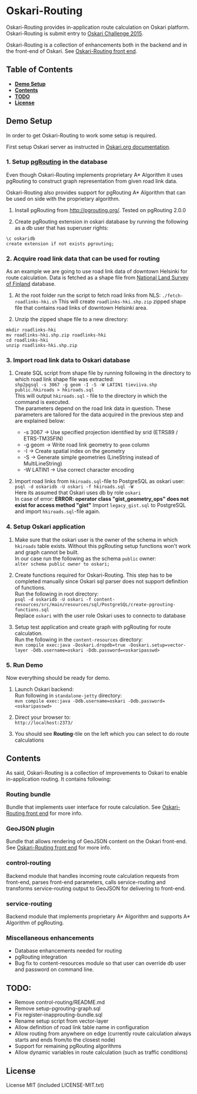 # Oskari-Routing

Oskari-Routing provides in-application route calculation on Oskari platform. Oskari-Routing is submit entry to [Oskari Challenge 2015](http://oskari.org/challenge).

Oskari-Routing is a collection of enhancements both in the backend and in the front-end of Oskari. See [Oskari-Routing front end](http://todo).

## Table of Contents

* **[Demo Setup](#demo-setup)**
* **[Contents](#contents)**
* **[TODO](#todo)**
* **[License](#license)**

## <a name="demo-setup"></a>Demo Setup

In order to get Oskari-Routing to work some setup is required.

First setup Oskari server as instructed in [Oskari.org documentation](http://oskari.org/documentation/backend/server-embedded-developer).

### 1. Setup [pgRouting](http://pgrouting.org/) in the database

Even though Oskari-Routing implements proprietary A\* Algorithm it uses pgRouting to construct graph representation
from given road link data.

Oskari-Routing also provides support for pgRouting A\* Algorithm that can be used on side with the proprietary algorithm.

1. Install pgRouting from http://pgrouting.org/. Tested on pgRouting 2.0.0

2. Create pgRouting extension in oskari database by running the following as a db user that has superuser rights:
```
\c oskaridb
create extension if not exists pgrouting;
```

### 2. Acquire road link data that can be used for routing

As an example we are going to use road link data of downtown Helsinki for route calculation.
Data is fetched as a shape file from [National Land Survey of Finland](http://www.maanmittauslaitos.fi/en) database.

1. At the root folder run the script to fetch road links from NLS:
`./fetch-roadlinks-hki.sh`
This will create `roadlinks-hki.shp.zip` zipped shape file that contains road links of downtown Helsinki area.

2. Unzip the zipped shape file to a new directory:
```
mkdir roadlinks-hki
mv roadlinks-hki.shp.zip roadlinks-hki
cd roadlinks-hki
unzip roadlinks-hki.shp.zip
```

### 3. Import road link data to Oskari database

1. Create SQL script from shape file by running following in the directory to which road link shape file was extracted:  
`shp2pgsql -s 3067 -g geom -I -S -W LATIN1 tieviiva.shp public.hkiroads > hkiroads.sql`  
This will output `hkiroads.sql` - file to the directory in which the command is executed.  
The parameters depend on the road link data in question. These parameters are tailored for the data acquired in the
previous step and are explained below:  
    * -s 3067 -> Use specified projection identified by srid (ETRS89 / ETRS-TM35FIN)
    * -g geom -> Write road link geometry to `geom` column
    * -I -> Create spatial index on the geometry
    * -S -> Generate simple geometries (LineString instead of MultiLineString)
    * -W LATIN1 -> Use correct character encoding  

2. Import road links from `hkiroads.sql`-file to PostgreSQL as oskari user:
`psql -d oskaridb -U oskari -f hkiroads.sql -W`  
Here its assumed that Oskari uses db by role `oskari`    
In case of error: **ERROR: operator class "gist_geometry_ops" does not exist for access method "gist"**
Import `legacy_gist.sql` to PostgreSQL and import `hkiroads.sql`-file again.

### 4. Setup Oskari application

1. Make sure that the oskari user is the owner of the schema in which `hkiroads` table exists.
Without this pgRouting setup functions won't work and graph cannot be built.  
In our case run the following as the schema `public` owner:  
`alter schema public owner to oskari;`

2. Create functions required for Oskari-Routing. This step has to be completed manually since Oskari sql parser does not support definition of functions.  
Run the following in root directory:  
`psql -d oskaridb -U oskari -f content-resources/src/main/resources/sql/PostgreSQL/create-pgrouting-functions.sql`  
Replace `oskari` with the user role Oskari uses to connecto to database

3. Setup test application and create graph with pgRouting for route calculation.  
Run the following in the `content-resources` directory:  
`mvn compile exec:java -Doskari.dropdb=true -Doskari.setup=vector-layer -Ddb.username=oskari -Ddb.password=<oskaripasswd>`

### 5. Run Demo

Now everything should be ready for demo.

1. Launch Oskari backend:  
Run following in `standalone-jetty` directory:  
`mvn compile exec:java -Ddb.username=oskari -Ddb.password=<oskaripasswd>`

2. Direct your browser to:  
`http://localhost:2373/`

3. You should see **Routing**-tile on the left which you can select to do route calculations

## <a name="contents"></a>Contents

As said, Oskari-Routing is a collection of improvements to Oskari to enable in-application routing. It contains following:

### Routing bundle

Bundle that implements user interface for route calculation. See [Oskari-Routing front end](http://todo) for more info.

### GeoJSON plugin

Bundle that allows rendering of GeoJSON content on the Oskari front-end. See [Oskari-Routing front end](http://todo) for more info.

### control-routing

Backend module that handles incoming route calculation requests from front-end, parses front-end parameters, calls service-routing and
transforms service-routing output to GeoJSON for delivering to front-end.

### service-routing

Backend module that implements proprietary A\* Algorithm and supports A\* Algorithm of pgRouting.

### Miscellaneous enhancements

* Database enhancements needed for routing
* pgRouting integration
* Bug fix to content-resources module so that user can override db user and password on command line.

## <a name="todo"></a>TODO:

* Remove control-routing/README.md
* Remove setup-pgrouting-graph.sql
* Fix register-inapprouting-bundle.sql
* Rename setup script from vector-layer
* Allow definition of road link table name in configuration
* Allow routing from anywhere on edge (currently route calculation always starts and ends from/to the closest node)
* Support for remaining pgRouting algorithms
* Allow dynamic variables in route calculation (such as traffic conditions)

## <a name="license"></a>License

License MIT (included LICENSE-MIT.txt)